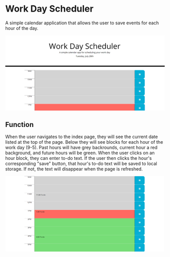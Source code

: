 # Work Day Scheduler
A simple calendar application that allows the user to save events for each hour of the day.

![Header](/images/work-day-scheduler-header.png)

## Function
When the user navigates to the index page, they will see the current date listed at the top of the page. Below they will see blocks for each hour of the work day (9-5). Past hours will have grey backrounds, current hour a red background, and future hours will be green. When the user clicks on an hour block, they can enter to-do text. If the user then clicks the hour's corresponding "save" button, that hour's to-do text will be saved to local storage. If not, the text will disappear when the page is refreshed. 

![Body](/images/work-day-scheduler-body.png)